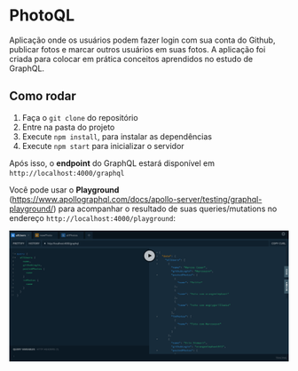 # PhotoQL

Aplicação onde os usuários podem fazer login com sua conta do Github, publicar fotos e marcar outros usuários em suas fotos. A aplicação
foi criada para colocar em prática conceitos aprendidos no estudo de GraphQL.

## Como rodar

1) Faça o `git clone` do repositório
2) Entre na pasta do projeto
3) Execute `npm install`, para instalar as dependências
4) Execute `npm start` para inicializar o servidor

Após isso, o **endpoint** do GraphQL estará disponível em `http://localhost:4000/graphql`

Você pode usar o **Playground** (https://www.apollographql.com/docs/apollo-server/testing/graphql-playground/) para acompanhar o resultado
de suas queries/mutations no endereço `http://localhost:4000/playground`:

![Screenshot](https://github.com/Marcoozvn/Graphql/blob/screenshots/screenshots/Capturar.PNG)

